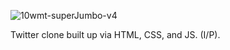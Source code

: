 ![10wmt-superJumbo-v4](https://user-images.githubusercontent.com/127448521/224425123-7421451b-7f70-4605-bf9d-e9136a6c6518.jpg)


Twitter clone built up via HTML, CSS, and JS. (I/P).
